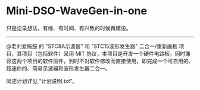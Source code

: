 # Mini-DSO-WaveGen-in-one

只是记录想法，有缘、有时间、有兴致的时候再建设。

------

@老刘爱捣鼓 的 "STC8A示波器" 和 "STC15波形发生器" 二合一/重新画板 项目，其项目（包括软件）采用 MIT 协议，本项目是开发一个硬件电路板，同时兼容这两个项目的软件固件，到时不对软件修改而直接使用，即完成一个可自用的、超迷你的、简易示波器和波形发生器二合一。

简述计划详见 “计划说明.txt”。

